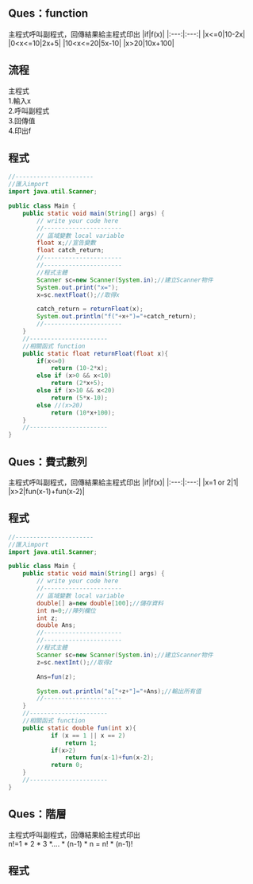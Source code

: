 Ques：function  
----
主程式呼叫副程式，回傳結果給主程式印出
|if|f(x)|
|:---:|:---:|
|x<=0|10-2x|
|0<x<=10|2x+5|
|10<x<=20|5x-10|
|x>20|10x+100|

流程  
----
主程式  
 1.輸入x  
 2.呼叫副程式  
 3.回傳值  
 4.印出f  

程式
----
```java
//----------------------
//匯入import
import java.util.Scanner;

public class Main {
    public static void main(String[] args) {
        // write your code here
        //----------------------
        // 區域變數 local variable
        float x;//宣告變數
        float catch_return;
        //----------------------
        //----------------------
        //程式主體
        Scanner sc=new Scanner(System.in);//建立Scanner物件
        System.out.print("x=");
        x=sc.nextFloat();//取得x

        catch_return = returnFloat(x);
        System.out.println("f("+x+")="+catch_return);
        //----------------------
    }
    //----------------------
    //相關函式 function
    public static float returnFloat(float x){
        if(x<=0)
            return (10-2*x);
        else if (x>0 && x<10)
            return (2*x+5);
        else if (x>10 && x<20)
            return (5*x-10);
        else //(x>20)
            return (10*x+100);
    }
    //----------------------
}
```  
Ques：費式數列  
----
主程式呼叫副程式，回傳結果給主程式印出
|if|f(x)|
|:---:|:---:|
|x=1 or 2|1|
|x>2|fun(x-1)+fun(x-2)|

程式
----
```java
//----------------------
//匯入import
import java.util.Scanner;

public class Main {
    public static void main(String[] args) {
        // write your code here
        //----------------------
        // 區域變數 local variable
        double[] a=new double[100];//儲存資料
        int n=0;//陣列欄位
        int z;
        double Ans;
        //----------------------
        //----------------------
        //程式主體
        Scanner sc=new Scanner(System.in);//建立Scanner物件
        z=sc.nextInt();//取得z

        Ans=fun(z);

        System.out.println("a["+z+"]="+Ans);//輸出所有值
        //----------------------
    }
    //----------------------
    //相關函式 function
    public static double fun(int x){
            if (x == 1 || x == 2)
                return 1;
            if(x>2)
                return fun(x-1)+fun(x-2);
            return 0;
    }
    //----------------------
}
```  
Ques：階層  
----
主程式呼叫副程式，回傳結果給主程式印出  
n!=1 * 2 * 3 *.... * (n-1) * n = n! * (n-1)!

程式
----
```java

```  
